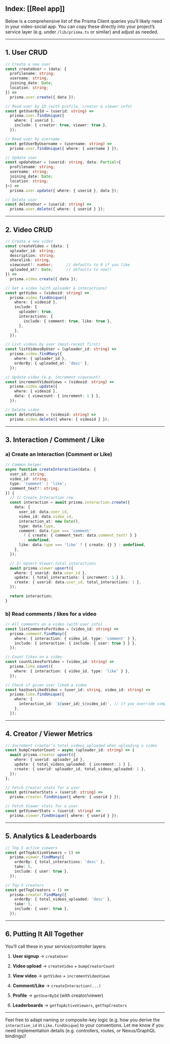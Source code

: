 ## Index: [[Reel app]]

Below is a comprehensive list of the Prisma Client queries you’ll likely need in your video-social app. You can copy these directly into your project’s service layer (e.g. under `/lib/prisma.ts` or similar) and adjust as needed.

---

## 1. User CRUD

```ts
// Create a new user
const createUser = (data: {
  profilename: string;
  username: string;
  joining_date: Date;
  location: string;
}) =>
  prisma.user.create({ data });

// Read user by ID (with profile, creator & viewer info)
const getUserById = (userid: string) =>
  prisma.user.findUnique({
    where: { userid },
    include: { creator: true, viewer: true },
  });

// Read user by username
const getUserByUsername = (username: string) =>
  prisma.user.findUnique({ where: { username } });

// Update user
const updateUser = (userid: string, data: Partial<{
  profilename: string;
  username: string;
  joining_date: Date;
  location: string;
}>) =>
  prisma.user.update({ where: { userid }, data });

// Delete user
const deleteUser = (userid: string) =>
  prisma.user.delete({ where: { userid } });
```

---

## 2. Video CRUD

```ts
// Create a new video
const createVideo = (data: {
  uploader_id: string;
  description: string;
  sharelink: string;
  viewcount?: number;      // defaults to 0 if you like
  uploaded_at?: Date;      // defaults to now()
}) =>
  prisma.video.create({ data });

// Get a video (with uploader & interactions)
const getVideo = (videoid: string) =>
  prisma.video.findUnique({
    where: { videoid },
    include: {
      uploader: true,
      interactions: {
        include: { comment: true, like: true },
      },
    },
  });

// List videos by user (most-recent first)
const listVideosByUser = (uploader_id: string) =>
  prisma.video.findMany({
    where: { uploader_id },
    orderBy: { uploaded_at: 'desc' },
  });

// Update video (e.g. increment viewcount)
const incrementVideoViews = (videoid: string) =>
  prisma.video.update({
    where: { videoid },
    data: { viewcount: { increment: 1 } },
  });

// Delete video
const deleteVideo = (videoid: string) =>
  prisma.video.delete({ where: { videoid } });
```

---

## 3. Interaction / Comment / Like

### a) Create an Interaction (Comment or Like)

```ts
// Common helper
async function createInteraction(data: {
  user_id: string;
  video_id: string;
  type: 'comment' | 'like';
  comment_text?: string;
}) {
  // 1) Create Interaction row
  const interaction = await prisma.interaction.create({
    data: {
      user_id: data.user_id,
      video_id: data.video_id,
      interaction_at: new Date(),
      type: data.type,
      comment: data.type === 'comment'
        ? { create: { comment_text: data.comment_text! } }
        : undefined,
      like: data.type === 'like' ? { create: {} } : undefined,
    },
  });

  // 2) Upsert Viewer.total_interactions
  await prisma.viewer.upsert({
    where: { userid: data.user_id },
    update: { total_interactions: { increment: 1 } },
    create: { userid: data.user_id, total_interactions: 1 },
  });

  return interaction;
}
```

### b) Read comments / likes for a video

```ts
// All comments on a video (with user info)
const listCommentsForVideo = (video_id: string) =>
  prisma.comment.findMany({
    where: { interaction: { video_id, type: 'comment' } },
    include: { interaction: { include: { user: true } } },
  });

// Count likes on a video
const countLikesForVideo = (video_id: string) =>
  prisma.like.count({
    where: { interaction: { video_id, type: 'like' } },
  });

// Check if given user liked a video
const hasUserLikedVideo = (user_id: string, video_id: string) =>
  prisma.like.findUnique({
    where: {
      interaction_id: `${user_id}_${video_id}`, // if you override composite PK
    },
  });
```

---

## 4. Creator / Viewer Metrics

```ts
// Increment creator’s total_videos_uploaded when uploading a video
const bumpCreatorCount = async (uploader_id: string) => {
  await prisma.creator.upsert({
    where: { userid: uploader_id },
    update: { total_videos_uploaded: { increment: 1 } },
    create: { userid: uploader_id, total_videos_uploaded: 1 },
  });
};

// Fetch Creator stats for a user
const getCreatorStats = (userid: string) =>
  prisma.creator.findUnique({ where: { userid } });

// Fetch Viewer stats for a user
const getViewerStats = (userid: string) =>
  prisma.viewer.findUnique({ where: { userid } });
```

---

## 5. Analytics & Leaderboards

```ts
// Top 5 active viewers
const getTopActiveViewers = () =>
  prisma.viewer.findMany({
    orderBy: { total_interactions: 'desc' },
    take: 5,
    include: { user: true },
  });

// Top 5 creators
const getTopCreators = () =>
  prisma.creator.findMany({
    orderBy: { total_videos_uploaded: 'desc' },
    take: 5,
    include: { user: true },
  });
```

---

## 6. Putting It All Together

You’ll call these in your service/controller layers:

1. **User signup** → `createUser`
    
2. **Video upload** → `createVideo` + `bumpCreatorCount`
    
3. **View video** → `getVideo` + `incrementVideoViews`
    
4. **Comment/Like** → `createInteraction(...)`
    
5. **Profile** → `getUserById` (with creator/viewer)
    
6. **Leaderboards** → `getTopActiveViewers`, `getTopCreators`
    

---

Feel free to adapt naming or composite-key logic (e.g. how you derive the `interaction_id` in `Like.findUnique`) to your conventions. Let me know if you need implementation details (e.g. controllers, routes, or Nexus/GraphQL bindings)!